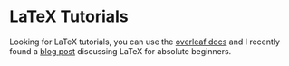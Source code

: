 # LaTeX Tutorials

Looking for LaTeX tutorials, you can use the [overleaf docs][overleaf] and I recently found a [blog post][post] discussing LaTeX for absolute beginners.


[post]: https://www.andy-roberts.net/latex/
[overleaf]: https://www.overleaf.com/learn
